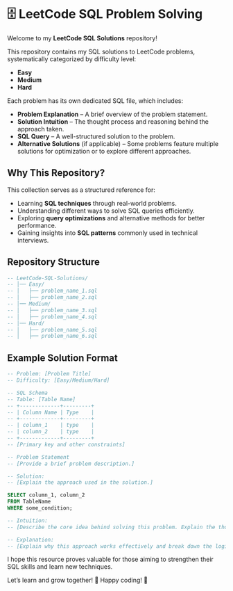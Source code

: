 # 🗄️ LeetCode SQL Problem Solving

Welcome to my **LeetCode SQL Solutions** repository!

This repository contains my SQL solutions to LeetCode problems, systematically categorized by difficulty level:

- **Easy**
- **Medium**
- **Hard**

Each problem has its own dedicated SQL file, which includes:

- **Problem Explanation** – A brief overview of the problem statement.
- **Solution Intuition** – The thought process and reasoning behind the approach taken.
- **SQL Query** – A well-structured solution to the problem.
- **Alternative Solutions** (if applicable) – Some problems feature multiple solutions for optimization or to explore different approaches.

## Why This Repository?

This collection serves as a structured reference for:

- Learning **SQL techniques** through real-world problems.
- Understanding different ways to solve SQL queries efficiently.
- Exploring **query optimizations** and alternative methods for better performance.
- Gaining insights into **SQL patterns** commonly used in technical interviews.

## Repository Structure

```sql
-- LeetCode-SQL-Solutions/
-- │── Easy/
-- │   ├── problem_name_1.sql
-- │   ├── problem_name_2.sql
-- │── Medium/
-- │   ├── problem_name_3.sql
-- │   ├── problem_name_4.sql
-- │── Hard/
-- │   ├── problem_name_5.sql
-- │   ├── problem_name_6.sql
```

## Example Solution Format

```sql
-- Problem: [Problem Title]
-- Difficulty: [Easy/Medium/Hard]

-- SQL Schema
-- Table: [Table Name]
-- +-------------+---------+
-- | Column Name | Type    |
-- +-------------+---------+
-- | column_1    | type    |
-- | column_2    | type    |
-- +-------------+---------+
-- [Primary key and other constraints]

-- Problem Statement
-- [Provide a brief problem description.]

-- Solution:
-- [Explain the approach used in the solution.]

SELECT column_1, column_2
FROM TableName
WHERE some_condition;

-- Intuition:
-- [Describe the core idea behind solving this problem. Explain the thought process used to arrive at the solution.]

-- Explanation:
-- [Explain why this approach works effectively and break down the logic of the code step by step.]
```

I hope this resource proves valuable for those aiming to strengthen their SQL skills and learn new techniques.

Let’s learn and grow together! 🚀 Happy coding! 🎯
